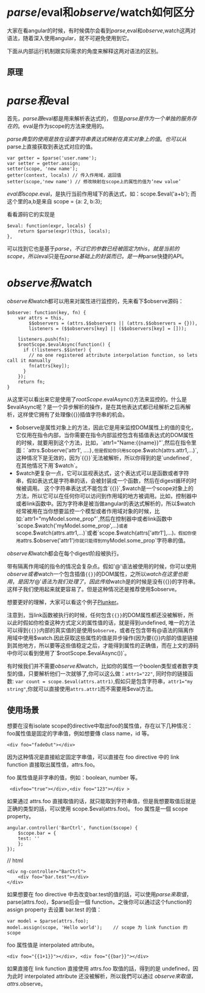 # $parse/$eval和$observe/$watch如何区分
大家在看angular的时候，有时候偶尔会看到$parse,$eval和$observe,$watch这两对语法，随着深入使用angular，就不可避免使用到它。

下面从内部运行机制跟实际需求的角度来解释这两对语法的区别。

## 原理
# $parse和$eval
首先，$parse跟$eval都是用来解析表达式的， 但是$parse是作为一个单独的服务存在的。$eval是作为scope的方法来使用的。

$parse典型的使用是放在设置字符串表达式映射在真实对象上的值。也可以从$parse上直接获取到表达式对应的值。

<pre><code>var getter = $parse('user.name'); 
var setter = getter.assign; 
setter(scope, 'new name');
getter(context, locals) // 传入作用域，返回值
setter(scope,'new name') // 修改映射在scope上的属性的值为‘new value’</code></pre>

$eval 即scope.$eval，是执行当前作用域下的表达式，如：scope.$eval('a+b'); 而这个里的a,b是来自 scope = {a: 2, b:3};

看看源码它的实现是

<pre><code>$eval: function(expr, locals) {
    return $parse(expr)(this, locals);
},</code></pre>

可以找到它也是基于$parse，不过它的参数已经被固定为this，就是当前的scope，所以$eval只是在$parse基础上的封装而已，是一种$parse快捷的API。

# $observe和$watch
$observe和$watch都可以用来对属性进行监控的，先来看下$observe源码：

<pre><code>$observe: function(key, fn) {
    var attrs = this,
        $$observers = (attrs.$$observers || (attrs.$$observers = {})),
        listeners = ($$observers[key] || ($$observers[key] = []));

    listeners.push(fn);
    $rootScope.$evalAsync(function() {
      if (!listeners.$$inter) {
        // no one registered attribute interpolation function, so lets call it manually
        fn(attrs[key]);
      }
    });
    return fn;
}</code></pre>

从这里可以看出来它是使用了$rootScope.$evalAsync()方法来监控的。什么是$evalAsync呢？是一个异步解析的操作，是在其他表达式都已经解析之后再解析，这样使它拥有了处理像{{}}插值字符串的机会。

+ $observe是属性对象上的方法，因此它是用来监控DOM属性上的值的变化，它仅用在指令内部，当你需要在指令内部监控包含有插值表达式的DOM属性的时候，就要用到这个方法，比如，`attr1="Name:{{name}}"`,然后在指令里面：`attrs.$observe('attr1', ....)`,但是假如你只用`scope.$watch(attrs.attr1,...)`,这种情况下是无效的，因为`{{}}`无法被解析，所以你得到的是`undefined`, 在其他情况下用`$watch`。
+ $watch更复杂一点，它可以监视表达式，这个表达式可以是函数或者字符串，假如表达式是字符串的话，会被封装成一个函数，然后在digest循环的时候被调用。 这个字符串表达式不能包含`{{}}`,$watch是一个scope对象上的方法，所以它可以在任何你可以访问到作用域的地方被调用。比如，控制器中或者link函数中。因为字符串是被当做angular的表达式解析的，所以$watch经常被用在当你想要监控一个模型或者作用域对象的时候，比如:`attr1="myModel.some_prop"`,然后在控制器中或者link函数中`scope.$watch('myModel.some_prop',...)`或者`scope.$watch(attrs.attr1,...)`或者`scope.$watch(attrs['attr1'],...)`。假如你使用`attrs.$observe('attr1')`你就只能得到`myModel.some_prop`字符串的值。

$observe和$watch都会在每个digest阶段被执行。

带有隔离作用域的指令的情况会复杂点。假如'@'语法被使用的时候，你可以使用$observe或者$watch一个包含插值`{{}}`的DOM属性，之所以$watch在这里也能用，是因为'@'语法为我们处理了{{}}，因此传给$watch是的时候是没有{{}}的字符串。这样子我们使用起来就更容易了。但是这种情况还是推荐使用$observe。

想要更好的理解，大家可以看这个例子<a href="http://plnkr.co/edit/HBha8sVdeCqhJtQghGxw?p=preview">Plunker</a>。

注意到，当link函数被执行的时候，任何包含`{{}}`的DOM属性都还没被解析，所以此时假如你检查这种方式定义的属性值的话，就是得到undefined, 唯一的方法可以得到`{{}}`内部的真实值的是使用`$observe`，或者在包含带有@语法的隔离作用域中使用$watch.因此获取这些属性的值是异步操作(因为要{{}}内部的值是链接到其他地方，所以要等这些值稳定之后，才能得到属性的正确值，而在上文的源码中你可以看到使用了`$rootScope.$evalAsync())`。

有时候我们并不需要$observe和$watch，比如你的属性一个boolen类型或者数字类型的值，只要解析他们一次就够了,你可以这么做：`attr1="22"`, 同时你的链接函数: `var count = scope.$eval(attrs.attr1)`,假如只是包含字符串，`attr1="my string"`,你就可以直接使用`attrs.attr1`而不需要用$eval方法。

## 使用场景
想要在沒有isolate scope的directive中取出foo的属性值，存在以下几种情况：
foo属性值是固定的字串值，例如想要傳 class name，id 等。

<pre><code>&lt;div foo="fadeOut"&gt;&lt;/div&gt;</code></pre>

因为这种情况是直接給定固定字串值，可以直接在 foo directive 中的 link function 直接取出属性值，attrs.foo。

foo 属性值是非字串的值，例如：boolean, number 等。

<pre><code> &lt;divfoo="true"&gt;&lt;/div&gt;,&lt;div foo="123"&gt;&lt;/div &gt; </code></pre>

如果通过 attrs.foo 直接取值的话，就只能取到字符串值，但是我想要取值后就是正确的类型的話，可以使用 scope.$eval(attrs.foo)。
foo 属性是一個 scope property。

<pre><code>angular.controller('BarCtrl', function($scope) {
    $scope.bar = {
    test: ''
    };
});</code></pre>

// html

<pre><code>&lt;div ng-controller="BarCtrl"&gt;
    &lt;div foo="bar.test"&gt;&lt;/div&gt;
&lt;/div&gt;</code></pre>

如果想要在 foo directive 中去改变bar.test的值的話，可以使用$parse來取值，$parse(attrs.foo)，$parse后会一個 function，之後你可以通过这个function的assign property 去设置 bar.test 的值：

<pre><code>var model = $parse(attrs.foo);
model.assign(scope, 'Hello world');    // scope 为 link function 的 scope</code></pre>

foo 属性值是 interpolated attribute。

<pre><code>&lt;div foo="{{1+1}}"&gt;&lt;/div&gt;, &lt;div foo="{{bar}}"&gt;&lt;/div&gt;</code></pre>

如果直接在 link function 直接使用 attrs.foo 取值的話，得到的是 undefined，因为此时 interpolated attribute 还没被解析，所以我們可以通过 $observe 來取值，attrs.$observe。
